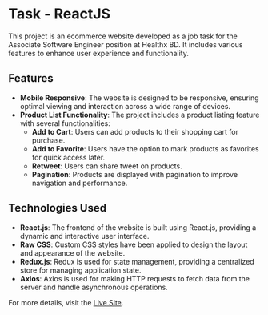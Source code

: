# Task - ReactJS

This project is an ecommerce website developed as a job task for the Associate Software Engineer position at Healthx BD. It includes various features to enhance user experience and functionality.

## Features

- **Mobile Responsive**: The website is designed to be responsive, ensuring optimal viewing and interaction across a wide range of devices.
- **Product List Functionality**: The project includes a product listing feature with several functionalities:
  - **Add to Cart**: Users can add products to their shopping cart for purchase.
  - **Add to Favorite**: Users have the option to mark products as favorites for quick access later.
  - **Retweet**: Users can share tweet on products.
  - **Pagination**: Products are displayed with pagination to improve navigation and performance.

## Technologies Used

- **React.js**: The frontend of the website is built using React.js, providing a dynamic and interactive user interface.
- **Raw CSS**: Custom CSS styles have been applied to design the layout and appearance of the website.
- **Redux.js**: Redux is used for state management, providing a centralized store for managing application state.
- **Axios**: Axios is used for making HTTP requests to fetch data from the server and handle asynchronous operations.

For more details, visit the [Live Site](https://healthxtask.netlify.app/).
